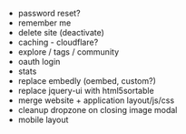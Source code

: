 

- password reset?
- remember me
- delete site (deactivate)
- caching - cloudflare?
- explore / tags / community
- oauth login
- stats
- replace embedly (oembed, custom?)
- replace jquery-ui with html5sortable
- merge website + application layout/js/css
- cleanup dropzone on closing image modal
- mobile layout
